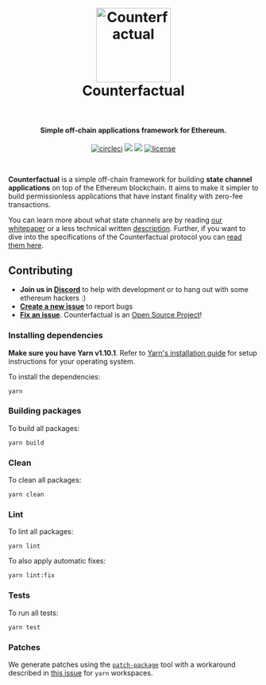 <h1 align="center">
  <br>
  <a href="https://counterfactual.com"><img src="./logo.svg" alt="Counterfactual" width="150"></a>
  <br>
  Counterfactual
  <br>
  <br>
</h1>

<h4 align="center">Simple off-chain applications framework for Ethereum.</h4>

<p align="center">
  <a href="https://circleci.com/gh/counterfactual/monorepo"><img src="https://circleci.com/gh/counterfactual/monorepo.svg?style=shield&circle-token=adc9e1576b770585a350141b2a90fc3d68bc048c" alt="circleci"></a>
  <a href="https://counterfactual.com/chat"><img src="https://img.shields.io/discord/500370633901735947.svg"/></a>
  <a href="https://greenkeeper.io/"><img src="https://badges.greenkeeper.io/counterfactual/monorepo.svg?token=62c4bef4c3c26412e67360cc4a193492b9561901a499761d65b76a22b65efb16&ts=1540411566259"/></a>
  <a href="./LICENSE"><img src="https://img.shields.io/badge/license-MIT-blue.svg" alt="license"></a>
</p>
<br>

**Counterfactual** is a simple off-chain framework for building **state channel applications** on top of the Ethereum blockchain. It aims to make it simpler to build permissionless applications that have instant finality with zero-fee transactions.

You can learn more about what state channels are by reading [our whitepaper](https://counterfactual.com/statechannels) or a less technical written [description](https://medium.com/l4-media/making-sense-of-ethereums-layer-2-scaling-solutions-state-channels-plasma-and-truebit-22cb40dcc2f4#c353). Further, if you want to dive into the specifications of the Counterfactual protocol you can [read them here](https://counterfactual.com/specs).

## Contributing

- **Join us in [Discord][counterfactual-discord-url]** to help
  with development or to hang out with some ethereum hackers :)
- **[Create a new issue](https://github.com/counterfactual/monorepo/issues/new)** to report bugs
- **[Fix an issue](https://github.com/counterfactual/counterfactual/issues?state=open)**. Counterfactual
  is an [Open Source Project](.github/CONTRIBUTING.md)!

### Installing dependencies

**Make sure you have Yarn v1.10.1**. Refer to [Yarn's installation guide](https://yarnpkg.com/lang/en/docs/install/) for setup instructions for your operating system.

To install the dependencies:

```shell
yarn
```

### Building packages

To build all packages:

```shell
yarn build
```

### Clean

To clean all packages:

```shell
yarn clean
```

### Lint

To lint all packages:

```shell
yarn lint
```

To also apply automatic fixes:

```shell
yarn lint:fix
```

### Tests

To run all tests:

```shell
yarn test
```

### Patches

We generate patches using the [`patch-package`](https://github.com/ds300/patch-package) tool with a workaround described in [this issue](https://github.com/ds300/patch-package/issues/42#issuecomment-435992316) for `yarn` workspaces.


[counterfactual-discord-url]: https://counterfactual.com/chat
